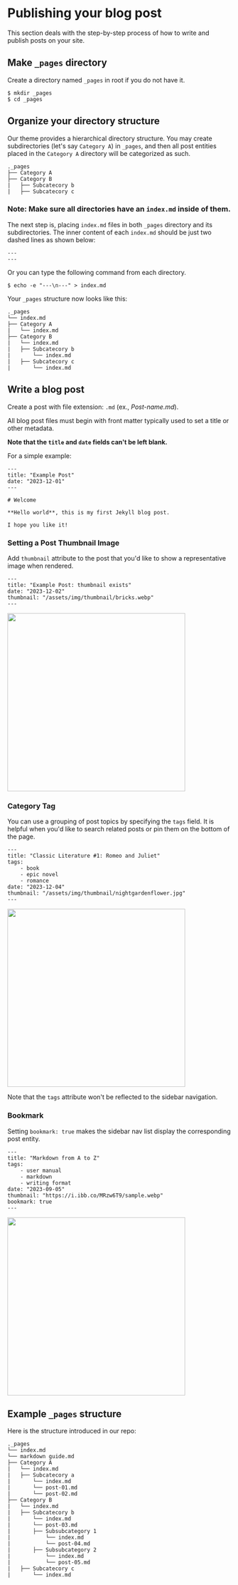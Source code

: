 # Publishing your blog post

This section deals with the step-by-step process of how to write and publish posts on your site.

## Make `_pages` directory
Create a directory named `_pages` in root if you do not have it.

```
$ mkdir _pages
$ cd _pages
```

## Organize your directory structure

Our theme provides a hierarchical directory structure. You may create subdirectories (let's say `Category A`) in `_pages`, and then all post entities placed in the `Category A` directory will be categorized as such.

```
._pages
├── Category A
├── Category B
|   ├── Subcatecory b
|   ├── Subcatecory c
```

### Note: Make sure all directories have an `index.md` inside of them.

The next step is, placing `index.md` files in both `_pages` directory and its subdirectories. The inner content of each `index.md` should be just two dashed lines as shown below:

```
---
---
```

Or you can type the following command from each directory.

```
$ echo -e "---\n---" > index.md
```

Your `_pages` structure now looks like this:

```
._pages
└── index.md
├── Category A
|   └── index.md
├── Category B
|   └── index.md
|   ├── Subcatecory b
|       └── index.md
|   ├── Subcatecory c
|       └── index.md
```

## Write a blog post

Create a post with file extension: `.md` (ex., *Post-name.md*).  

All blog post files must begin with front matter typically used to set a title or other metadata.

**Note that the `title` and `date` fields can't be left blank.** 

For a simple example:

```
---
title: "Example Post"
date: "2023-12-01"
---

# Welcome

**Hello world**, this is my first Jekyll blog post.

I hope you like it!
```

### Setting a Post Thumbnail Image

Add `thumbnail` attribute to the post that you'd like to show a representative image when rendered.

```
---
title: "Example Post: thumbnail exists"
date: "2023-12-02"
thumbnail: "/assets/img/thumbnail/bricks.webp"
---
```

<img src="https://i.ibb.co/T8Rsb6L/21312.webp" height="400px" align="center"/>

### Category Tag

You can use a grouping of post topics by specifying the `tags` field. It is helpful when you'd like to search related posts or pin them on the bottom of the page.

```
---
title: "Classic Literature #1: Romeo and Juliet"
tags:
    - book
    - epic novel
    - romance
date: "2023-12-04"
thumbnail: "/assets/img/thumbnail/nightgardenflower.jpg"
---
```

<img src="https://i.ibb.co/LDKJC7p/1231.webp" height="400px" align="center"/>

Note that the `tags` attribute won't be reflected to the sidebar navigation.

### Bookmark

Setting `bookmark: true` makes the sidebar nav list display the corresponding post entity.

```
---
title: "Markdown from A to Z"
tags:
    - user manual
    - markdown
    - writing format
date: "2023-09-05"
thumbnail: "https://i.ibb.co/MRzw6T9/sample.webp"
bookmark: true
---
```

<img src="https://i.ibb.co/2sFZNNK/21313.webp" height="400px" align="center"/>

## Example `_pages` structure

Here is the structure introduced in our repo:

```
._pages
└── index.md
└── markdown guide.md
├── Category A
|   └── index.md
|   ├── Subcatecory a
|       └── index.md
|       └── post-01.md
|       └── post-02.md
├── Category B
|   └── index.md
|   ├── Subcatecory b    
|       └── index.md
|       └── post-03.md
|       ├── Subsubcategory 1
|           └── index.md
|           └── post-04.md
|       ├── Subsubcategory 2
|           └── index.md
|           └── post-05.md
|   ├── Subcatecory c
|       └── index.md
```